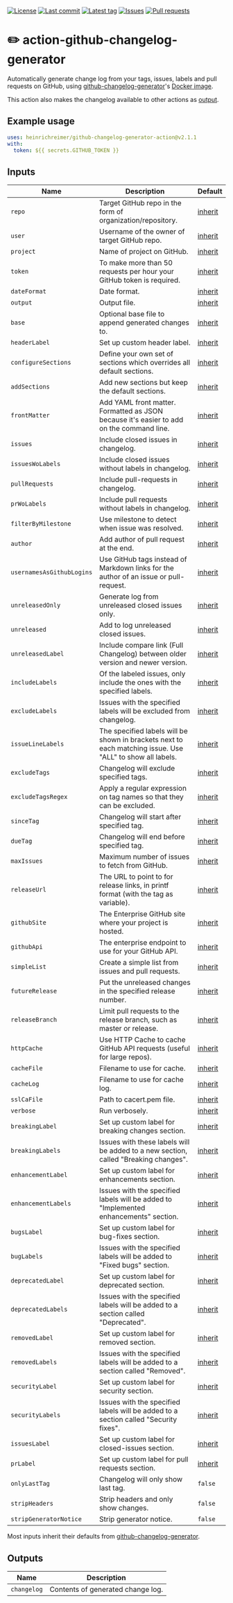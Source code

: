 [![License](https://img.shields.io/github/license/heinrichreimer/action-github-changelog-generator.svg?style=flat-square)](LICENSE)
[![Last commit](https://img.shields.io/github/last-commit/heinrichreimer/action-github-changelog-generator.svg?style=flat-square)](https://github.com/heinrichreimer/action-github-changelog-generator/commits)
[![Latest tag](https://img.shields.io/github/tag/heinrichreimer/action-github-changelog-generator.svg?style=flat-square)](https://github.com/heinrichreimer/action-github-changelog-generator/releases)
[![Issues](https://img.shields.io/github/issues/heinrichreimer/action-github-changelog-generator.svg?style=flat-square)](https://github.com/heinrichreimer/action-github-changelog-generator/issues)
[![Pull requests](https://img.shields.io/github/issues-pr/heinrichreimer/action-github-changelog-generator.svg?style=flat-square)](https://github.com/heinrichreimer/action-github-changelog-generator/pulls)

# ✏️ action-github-changelog-generator

Automatically generate change log from your tags, issues, labels and pull requests on GitHub,
using [github-changelog-generator](https://github.com/github-changelog-generator/github-changelog-generator)'s
[Docker image](https://github.com/github-changelog-generator/docker-github-changelog-generator).

This action also makes the changelog available to other actions as [output](#outputs).

## Example usage

```yaml
uses: heinrichreimer/github-changelog-generator-action@v2.1.1
with:
  token: ${{ secrets.GITHUB_TOKEN }}
```

## Inputs

| Name | Description | Default |
|---|---|---|
| `repo` | Target GitHub repo in the form of organization/repository. | [inherit] |
| `user` | Username of the owner of target GitHub repo. | [inherit] |
| `project` | Name of project on GitHub. | [inherit] |
| `token` | To make more than 50 requests per hour your GitHub token is required. | [inherit] |
| `dateFormat` | Date format. | [inherit] |
| `output` | Output file. | [inherit] |
| `base` | Optional base file to append generated changes to. | [inherit] |
| `headerLabel` | Set up custom header label. | [inherit] |
| `configureSections` | Define your own set of sections which overrides all default sections. | [inherit] |
| `addSections` | Add new sections but keep the default sections. | [inherit] |
| `frontMatter` | Add YAML front matter. Formatted as JSON because it's easier to add on the command line. | [inherit] |
| `issues` | Include closed issues in changelog. | [inherit] |
| `issuesWoLabels` | Include closed issues without labels in changelog. | [inherit] |
| `pullRequests` | Include pull-requests in changelog. | [inherit] |
| `prWoLabels` | Include pull requests without labels in changelog. | [inherit] |
| `filterByMilestone` | Use milestone to detect when issue was resolved. | [inherit] |
| `author` | Add author of pull request at the end. | [inherit] |
| `usernamesAsGithubLogins` | Use GitHub tags instead of Markdown links for the author of an issue or pull-request. | [inherit] |
| `unreleasedOnly` | Generate log from unreleased closed issues only. | [inherit] |
| `unreleased` | Add to log unreleased closed issues. | [inherit] |
| `unreleasedLabel` | Include compare link (Full Changelog) between older version and newer version. | [inherit] |
| `includeLabels` | Of the labeled issues, only include the ones with the specified labels. | [inherit] |
| `excludeLabels` | Issues with the specified labels will be excluded from changelog. | [inherit] |
| `issueLineLabels` | The specified labels will be shown in brackets next to each matching issue. Use "ALL" to show all labels. | [inherit] |
| `excludeTags` | Changelog will exclude specified tags. | [inherit] |
| `excludeTagsRegex` | Apply a regular expression on tag names so that they can be excluded. | [inherit] |
| `sinceTag` | Changelog will start after specified tag. | [inherit] |
| `dueTag` | Changelog will end before specified tag. | [inherit] |
| `maxIssues` | Maximum number of issues to fetch from GitHub. | [inherit] |
| `releaseUrl` | The URL to point to for release links, in printf format (with the tag as variable). | [inherit] |
| `githubSite` | The Enterprise GitHub site where your project is hosted. | [inherit] |
| `githubApi` | The enterprise endpoint to use for your GitHub API. | [inherit] |
| `simpleList` | Create a simple list from issues and pull requests. | [inherit] |
| `futureRelease` | Put the unreleased changes in the specified release number. | [inherit] |
| `releaseBranch` | Limit pull requests to the release branch, such as master or release. | [inherit] |
| `httpCache` | Use HTTP Cache to cache GitHub API requests (useful for large repos). | [inherit] |
| `cacheFile` | Filename to use for cache. | [inherit] |
| `cacheLog` | Filename to use for cache log. | [inherit] |
| `sslCaFile` | Path to cacert.pem file. | [inherit] |
| `verbose` | Run verbosely. | [inherit] |
| `breakingLabel` | Set up custom label for breaking changes section. | [inherit] |
| `breakingLabels` | Issues with these labels will be added to a new section, called "Breaking changes". | [inherit] |
| `enhancementLabel` | Set up custom label for enhancements section. | [inherit] |
| `enhancementLabels` | Issues with the specified labels will be added to "Implemented enhancements" section. | [inherit] |
| `bugsLabel` | Set up custom label for bug-fixes section. | [inherit] |
| `bugLabels` | Issues with the specified labels will be added to "Fixed bugs" section. | [inherit] |
| `deprecatedLabel` | Set up custom label for deprecated section. | [inherit] |
| `deprecatedLabels` | Issues with the specified labels will be added to a section called "Deprecated". | [inherit] |
| `removedLabel` | Set up custom label for removed section. | [inherit] |
| `removedLabels` | Issues with the specified labels will be added to a section called "Removed". | [inherit] |
| `securityLabel` | Set up custom label for security section. | [inherit] |
| `securityLabels` | Issues with the specified labels will be added to a section called "Security fixes". | [inherit] |
| `issuesLabel` | Set up custom label for closed-issues section. | [inherit] |
| `prLabel` | Set up custom label for pull requests section. | [inherit] |
| `onlyLastTag` | Changelog will only show last tag. | `false` |
| `stripHeaders` | Strip headers and only show changes. | `false` |
| `stripGeneratorNotice` | Strip generator notice. | `false` |

Most inputs inherit their defaults from 
[github-changelog-generator][inherit].

## Outputs

| Name | Description |
|---|---|
| `changelog` | Contents of generated change log. |

[inherit]: https://github.com/github-changelog-generator/github-changelog-generator/wiki/Advanced-change-log-generation-examples#additional-options
